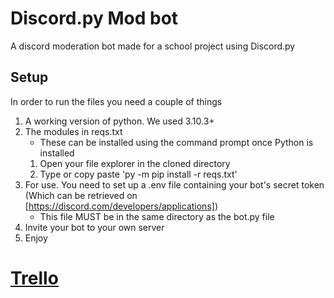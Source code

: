 # Discord.py Mod bot
A discord moderation bot made for a school project using Discord.py
## Setup
In order to run the files you need a couple of things
1. A working version of python. We used 3.10.3+
2. The modules in reqs.txt
   - These can be installed using the command prompt once Python is installed
   1. Open your file explorer in the cloned directory
   2. Type or copy paste 'py -m pip install -r reqs.txt'
3. For use. You need to set up a .env file containing your bot's secret token 
   (Which can be retrieved on [https://discord.com/developers/applications])
   - This file MUST be in the same directory as the bot.py file
5. Invite your bot to your own server
6. Enjoy

# [Trello](https://trello.com/b/a2XhGQBq/pymodbot)
